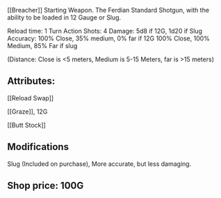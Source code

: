 [[Breacher]] Starting Weapon.
The Ferdian Standard Shotgun, with the ability to be loaded in 12 Gauge or Slug.

Reload time: 1 Turn Action
Shots: 4
Damage: 5d8 if 12G, 1d20 if Slug
Accuracy: 100% Close, 35% medium, 0% far if 12G
100% Close, 100% Medium, 85% Far if slug

(Distance: Close is <5 meters, Medium is 5-15 Meters, far is >15 meters)

## Attributes:

[[Reload Swap]]


[[Graze]], 12G


[[Butt Stock]]

## Modifications

Slug (Included on purchase), More accurate, but less damaging.

## Shop price: 100G